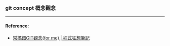 ### git concept 概念觀念



----
#### Reference:

* [常搞錯GIT觀念(for me) | 程式狂想筆記](https://malagege.github.io/blog/2018/08/09/%E5%B8%B8%E6%90%9E%E9%8C%AFGIT%E8%A7%80%E5%BF%B5-for-me/)

